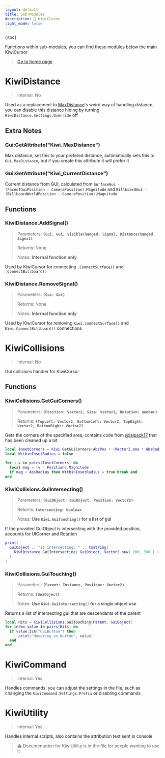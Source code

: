 ```yaml
---
layout: default
title: Sub-Modules
description: 🥝 KiwiCursor
light_mode: false
---
```


{:toc}

Functions within sub-modules, you can find these modules below the main KiwiCursor

> [Go to home page](./)

# KiwiDistance

> Internal: No

Used as a replacement to [MaxDistance](https://create.roblox.com/docs/reference/engine/classes/SurfaceGui#MaxDistance)'s weird way of handling distance, you can disable this distance hiding by turning ``KiwiDistance.Settings.Override`` off

## Extra Notes

### Gui:GetAttribute("Kiwi_MaxDistance")

Max distance, set this to your prefered distance, automatically sets this to ``Gui.MaxDistance``, but if you create this attribute it will prefer it

### Gui:GetAttribute("Kiwi_CurrentDistance")

Current distance from GUI, calculated from ``SurfaceGui - (FaceofGuiPosition - CameraPosition).Magnitude`` and ``BillboardGui - (BillboardWorldPosition - CameraPosition).Magnitude``

## Functions

### KiwiDistance.AddSignal()

> Parameters: **``(Gui: Gui, VisibleChanged: Signal, DistanceChanged: Signal)``**
> 
> Returns: None
>
> Notes: **Internal function only**

Used by KiwiCursor for connecting ``.ConnectSurface()`` and ``.ConnectBillboard()``

### KiwiDistance.RemoveSignal()

> Parameters: **``(Gui: Gui)``**
> 
> Returns: None
>
> Notes: **Internal function only**

Used by KiwiCursor for removing ``Kiwi.ConnectSurface()`` and ``Kiwi.ConnectBillboard()`` connections

# KiwiCollisions

> Internal: No

Gui collisions handler for KiwiCursor

## Functions

### KiwiCollisions.GetGuiCorners()

> Parameters: **``(Position: Vector2, Size: Vector2, Rotation: number)``**
> 
> Returns: **``{TopLeft: Vector2, BottomLeft: Vector2, TopRight: Vector2, BottomRight: Vector2}``**

Gets the corners of the specified area, contains code from [@jaipack17](https://jaipack17.github.io/) that has been cleaned up a bit

```lua
local InsetCorners = Kiwi.GetGuiCorners(AbsPos + (Vector2.one * AbsRadius), AbsSize - (Vector2.one * (AbsRadius*2)), Rotation)
local WithinInsetRadius = false
	
for i,v in pairs(InsetCorners) do
  local mag = (v - Position).Magnitude
  if mag < AbsRadius then WithinInsetRadius = true break end
end
```

### KiwiCollisions.GuiIntersecting()

> Parameters: **``(GuiObject: GuiObject, Position: Vector2)``**
> 
> Returns: **``Intersecting: boolean``**
>
> Notes: **Use ``Kiwi.GuiTouching()`` for a list of gui**

If the provided GuiObject is intersecting with the provided position, accounts for UICorner and Rotation

```lua
print(
  GuiObject .. "is intersecting: " .. tostring(
    KiwiDistance.GuiIntersecting( GuiObject, Vector2.new( 200, 300 ) )
  )
)
```

### KiwiCollisions.GuiTouching()

> Parameters: **``(Parent: Instance, Position: Vector2)``**
> 
> Returns: **``{GuiObject}``**
>
> Notes: **Use ``Kiwi.GuiIntersecting()`` for a single object use**

Returns a list of intersecting gui that are descendants of the parent

```lua
local Hits = KiwiCollisions.GuiTouching(Parent, GuiObject)
for index,value in pairs(Hits) do
  if value:IsA("GuiButton") then
      print("Hovering on button", value)
  end
end
```

# KiwiCommand

> Internal: Yes

Handles commands, you can adjust the settings in the file, such as changing the ``KiwiCommand.Settings.Prefix`` or disabling commands

# KiwiUtility

> Internal: Yes

Handles internal scripts, also contains the attribution text sent in console

> ⚠️ Documentation for KiwiUtility is in the file for people wanting to use it



